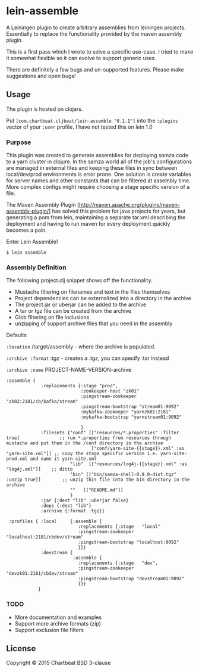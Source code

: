 lein-assemble
=============

A Leiningen plugin to create arbitrary assemblies from leiningen projects.
Essentially to replace the functionality provided by the maven assembly plugin.

This is a first pass which I wrote to solve a specific use-case. I tried to make it somewhat flexible so it can evolve to support generic uses.

There are definitely a few bugs and un-supported features. Please make suggestions and open bugs!

## Usage
The plugin is hosted on clojars.

Put `[com.chartbeat.cljbeat/lein-assemble "0.1.1"]` into the `:plugins` vector of your
`:user` profile. I have not tested this on lein 1.0

### Purpose

This plugin was created to generate assemblies for deploying samza code to a yarn cluster in clojure. In the samza world all of the job's configurations are managed in external files and keeping these files in sync between local/dev/prod environments is error prone. One solution is create variables for server names and other constants that can be filtered at assembly time. More complex configs might require choosing a stage specific version of a file.

The Maven Assembly Plugin [http://maven.apache.org/plugins/maven-assembly-plugin/] has solved this problem for java projects for years, but generating a pom from lein, maintaining a separate tar.xml describing the deployment and having to run maven for every deployment quickly becomes a pain.

Enter Lein Assemble!




    $ lein assemble


### Assembly Definition

The following project.clj snippet shows off the functionality.

* Mustache filtering on filenames and text in the files themselves
* Project dependencies can be externalized into a directory in the archive
* The project jar or uberjar can be added to the archive
* A tar or tgz file can be created from the archive
* Glob filtering on file inclusions
* unzipping of support archive files that you need in the assembly

Defaults

``:location`` /target/assembly - where the archive is populated.

``:archive :format`` :tgz   - creates a .tgz, you can specify :tar instead

``:archive :name`` PROJECT-NAME-VERSION-archive

```
:assemble {
             :replacements {:stage "prod",
                            :zookeeper-host "zk01"
                            :pingstream-zookeeper "zk02:2181/cb/kafka/stream"
                            :pingstream-bootstrap "stream01:9092"
                            :mykafka-zookeeper "yarnzk01:2181"
                            :mykafka-bootstrap "yarnstream01:9092"

                            }
             :filesets {"conf" [["resources/*.properties" :filter true]               ;; run *.properties from resources through mustache and put them in the /conf directory in the archive
                                ["conf/yarn-site-{{stage}}.xml" :as "yarn-site.xml"]] ;; copy the stage specific version i.e. yarn-site-prod.xml and name it yarn-site.xml
                        "lib"  [["resources/log4j-{{stage}}.xml" :as "log4j.xml"]]    ;; ditto
                        "bin" [["bin/samza-shell-0.9.0-dist.tgz" :unzip true]]        ;; unzip this file into the bin directory in the archive
                        ""   [["README.md"]]
                        }
             :jar {:dest "lib" :uberjar false}
             :deps {:dest "lib"}
             :archive {:format :tgz}}

 :profiles { :local     {:assemble {
                           :replacements {:stage   "local"
                           :pingstream-zookeeper "localhost:2181/cbdev/stream"
                           :pingstream-bootstrap "localhost:9092"
                           }}}
             :devstream {
                         :assemble {
                           :replacements {:stage   "dev",
                           :pingstream-zookeeper "devzk01:2181/cbdev/stream"
                           :pingstream-bootstrap "devstream01:9092"
                           }}}
            }
```


### TODO
* More documentation and examples
* Support more archive formats (zip)
* Support exclusion file filters



## License

Copyright © 2015 Chartbeat
BSD 3-clause
